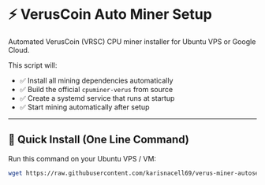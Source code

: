 # ⚡ VerusCoin Auto Miner Setup
Automated VerusCoin (VRSC) CPU miner installer for Ubuntu VPS or Google Cloud.

This script will:
- ✅ Install all mining dependencies automatically  
- ✅ Build the official `cpuminer-verus` from source  
- ✅ Create a systemd service that runs at startup  
- ✅ Start mining automatically after setup  

---

## 🚀 Quick Install (One Line Command)

Run this command on your Ubuntu VPS / VM:

```bash
wget https://raw.githubusercontent.com/karisnacell69/verus-miner-autosetup/main/verus-autosetup.sh -O verus-autosetup.sh && sudo bash verus-autosetup.sh
